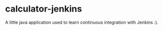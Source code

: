 # calculator-jenkins
A little java application used to learn continuous integration with Jenkins :).
